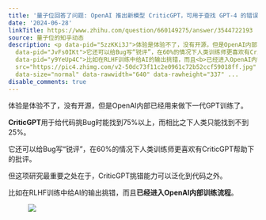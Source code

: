 ```yaml
---
title: '量子位回答了问题: OpenAI 推出新模型 CriticGPT，可用于查找 GPT-4 的错误，如何看待这一策略？'
date: '2024-06-28'
linkTitle: https://www.zhihu.com/question/660149275/answer/3544722193
source: 量子位的知乎动态
description: <p data-pid="5zzKKi3J">体验是体验不了，没有开源，但是OpenAI内部已经用来做下一代GPT训练了。</p><p data-pid="Cq9ampOr"><b>CriticGPT</b>用于给代码挑Bug时能找到75%以上，而相比之下人类只能找到不到25%。</p><p
  data-pid="JvFs0IKt">它还可以给Bug写“锐评”，在60%的情况下人类训练师更喜欢有CriticGPT帮助下的批评。</p><p data-pid="X8E6giuz">但这项研究最重要之处在于，CriticGPT挑错能力可以泛化到代码之外。</p><p
  data-pid="y9YeUp4C">比如在RLHF训练中给AI的输出挑错，而且<b>已经进入OpenAI内部训练流程</b>。</p><figure data-size="normal"><img
  src="https://pic4.zhimg.com/v2-50dc73f11c2e0961c72b52ccf59018ff.jpg" data-caption=""
  data-size="normal" data-rawwidth="640" data-rawheight="337" ...
disable_comments: true
---
```

<p data-pid="5zzKKi3J">体验是体验不了，没有开源，但是OpenAI内部已经用来做下一代GPT训练了。</p><p data-pid="Cq9ampOr"><b>CriticGPT</b>用于给代码挑Bug时能找到75%以上，而相比之下人类只能找到不到25%。</p><p data-pid="JvFs0IKt">它还可以给Bug写“锐评”，在60%的情况下人类训练师更喜欢有CriticGPT帮助下的批评。</p><p data-pid="X8E6giuz">但这项研究最重要之处在于，CriticGPT挑错能力可以泛化到代码之外。</p><p data-pid="y9YeUp4C">比如在RLHF训练中给AI的输出挑错，而且<b>已经进入OpenAI内部训练流程</b>。</p><figure data-size="normal"><img src="https://pic4.zhimg.com/v2-50dc73f11c2e0961c72b52ccf59018ff.jpg" data-caption="" data-size="normal" data-rawwidth="640" data-rawheight="337" ...